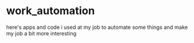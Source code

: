 # work_automation
here's apps and code i used at my job to automate some things and make my job a bit more interesting
